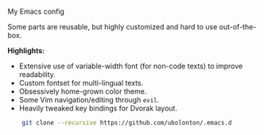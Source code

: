 My Emacs config

Some parts are reusable, but highly customized and hard to use out-of-the-box.

**Highlights:**
- Extensive use of variable-width font (for non-code texts) to improve readability.
- Custom fontset for multi-lingual texts.
- Obsessively home-grown color theme.
- Some Vim navigation/editing through `evil`.
- Heavily tweaked key bindings for Dvorak layout.

```bash
    git clone --recursive https://github.com/ubolonton/.emacs.d
```
